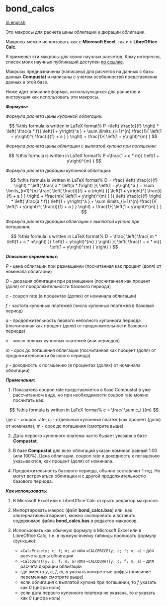 # bond_calcs

[In english](README.md)

Это макросы для расчета цены облигации и дюрации облигации.

Макросы можно исползовать как с **Microsoft Excel**, так и с **LibreOffice Calc**.

Я применял эти макросы для своих научных расчетов. Кому интересно, список моих научных публикаций доступен [по ссылке](https://bigiskander.github.io/my_science_papers.html).

Макросы предназначены (написаны) для расчетов на данных с базы данных **Compustat** и написаны с учетом особенностей представления данных в этой базе.

Ниже идет описание формул, использующихся для расчетов и инструкция как использовать эти макросы.

***Формулы:***

*Формула расчета цены купонной облигации:*

$$  %this formula is written in LaTeX format%
P =\left( \frac{c}{f} \right) * \left( \frac{a * f}{ \left(1 + y\right)^a } + \sum \limits_{i=1}^{n} \frac{1}{ \left(1 + y\right)^{ \frac{i}{f} + a } } \right) + \frac{1}{ \left(1 + y\right)^{m} } 
$$

*Формула расчета цены облигации с выплатой купона при погашении:*

$$  %this formula is written in LaTeX format% 
P =\frac{1 + c * m}{ \left(1 + y\right)^{m} } 
$$

*Формула расчета дюрации купонной облигации:*

$$ %this formula is written in LaTeX format% 
D = \frac{
    \left( \frac{c}{f} \right) * \left( \frac{ a * \left(a * f\right) }{ \left(1 + y\right)^a } + \sum \limits_{i=1}^{n} \frac{ \left( \frac{i}{f} + a \right) }{ \left(1 + y\right)^{ \frac{i}{f} + a } } \right) + \frac{m}{ \left(1 + y\right)^{m} }
}{
    \left( \frac{c}{f} \right) * \left( \frac{a * f}{ \left(1 + y\right)^a } + \sum \limits_{i=1}^{n} \frac{1}{ \left(1 + y\right)^{ \frac{i}{f} + a } } \right) + \frac{1}{ \left(1 + y\right)^{m} }
}
$$

*Формула расчета дюрации облигации с выплатой купона при погашении:*

$$ %this formula is written in LaTeX format% 
D = \frac{
    \left( \frac{ m * \left(1 + c * m\right) }{ \left(1 + y\right)^{m} } \right)
}{
    \left( \frac{1 + c * m}{ \left(1 + y\right)^{m} } \right)
}
$$

***Описание переменных:***

*P* - цена облигации при размещении (посчитанная как процент (доля) от номинала облигации)

*D* - дюрация облигации при размещении (посчитанная как процент (доля) от продолжительности базового периода)

*c* - coupon rate (в процентах (долях) от номинала облигации)

*f* - частота купонных платежей (число купонных платежей в базовый период)

*a* - продолжительность первого неполного купоннога периода (посчитанная как процент (доля) от продолжительности базового периода)

*n* - число полных купонных платежей (или периодов)

*m* - срок до погашения облигации (посчитанная как процент (доля) от продолжительности базового периода)

*y* - доходность к погашению (в процентах (долях) от номинала облигации)

***Примечания:***

1) Показатель coupon rate представляется в базе Compustat в уже рассчитанном виде, но при необходимости coupon rate можно посчитать как:

$$ %this formula is written in LaTeX format%
c = \frac{ \sum c_i }{m}
$$

где *c* - coupon rate, $c_i$ - отдельный купонный платеж (как процент (доля) от номинала), m - срок до погашения (смотрите выше)

2) Дата первого купонного платежа часто бывает указана в базе **Compustat**.

3) В базе **Compustat** для всех облигаций указан номинал равный 1.00 (или 100%). Цена облигации, coupon rate и доходность к погашению указываются, как процент (доля) от номинала.

4) Продолжительность базового периода, обычно составляет 1 год. Но могут встречаться облигации и с другой продолжительностю базового периода.

***Как использовать:***

1) В Microsoft Excel или в LibreOffice Calc открыть редактор макросов.

2) Импортировать макрос (файл **bond_calcs.bas**) или, как альтернативный вариант, можно скопировать и вставить содержимое файла **bond_calcs.bas** в редактор макросов.

3) Использовать как обычную формулу в Microsoft Excel или в LibreOffice Calc, т.е. в нужную ячейку таблицы прописать формулу (функцию):

    - `=CalcPrice(y; c; f; m; a)` или `=CALCPRICE(y; c; f; m; a)` - для расчета цены облигации
    - `=CalcDurat(y; c; f; m; a)` или `=CALCDURAT(y; c; f; m; a)` - для расчета дюрации облигации
    - где вместо *y*, *c*, *f*, *m*, *a* указать конкретные цифры (описание переменных смотрите выше)
    - если облигация с выплатой купона при погашении, то *f* указать как *0* (цифра ноль)
    - если дата первого купонного платежа не указана, то *a* указать как *0* (цифра ноль)
